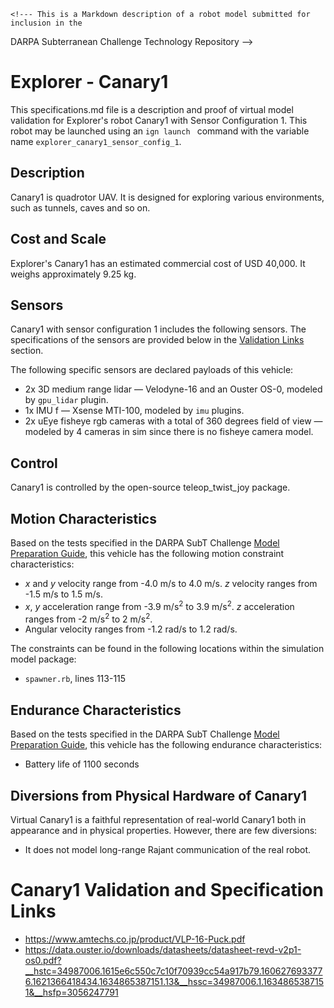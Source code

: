 	<!--- This is a Markdown description of a robot model submitted for inclusion in the
DARPA Subterranean Challenge Technology Repository -->
# Explorer - Canary1
This specifications.md file is a description and proof of virtual model validation for
Explorer's robot Canary1 with Sensor Configuration 1. This robot may be launched using
an `ign launch ` command with the variable name `explorer_canary1_sensor_config_1`.

## Description
Canary1 is quadrotor UAV. It is designed for exploring various environments, such as tunnels, caves and so on.

## Cost and Scale
Explorer's Canary1 has an estimated commercial cost of USD 40,000. It weighs approximately 9.25 kg.

## Sensors
Canary1 with sensor configuration 1 includes the following sensors. The specifications of the sensors are provided below in
the [Validation Links](#validation_links) section.

The following specific sensors are declared payloads of this vehicle:

* 2x 3D medium range lidar &mdash; Velodyne-16 and an Ouster OS-0, modeled by `gpu_lidar` plugin.
* 1x IMU f &mdash; Xsense MTI-100, modeled by `imu` plugins.
* 2x uEye fisheye rgb cameras with a total of 360 degrees field of view  &mdash; modeled by 4 cameras in sim since there is no fisheye camera model.

## Control
Canary1 is controlled by the open-source teleop_twist_joy package.

## Motion Characteristics
Based on the tests specified in the DARPA SubT Challenge [Model Preparation
Guide](https://subtchallenge.com/resources/Simulation_Model_Preparation_Guide.pdf), this vehicle has the following motion
constraint characteristics:

* _x_ and _y_ velocity range from -4.0 m/s to 4.0 m/s. _z_ velocity ranges from -1.5 m/s to 1.5 m/s.
* _x_, _y_ acceleration range from -3.9 m/s<sup>2</sup> to 3.9 m/s<sup>2</sup>. _z_ acceleration ranges from -2 m/s<sup>2</sup> to 2 m/s<sup>2</sup>.
* Angular velocity ranges from -1.2 rad/s to 1.2 rad/s.

The constraints can be found in the following locations within the simulation model package:

* `spawner.rb`, lines 113-115

## Endurance Characteristics
Based on the tests specified in the DARPA SubT Challenge [Model Preparation
Guide](https://subtchallenge.com/resources/Simulation_Model_Preparation_Guide.pdf), this vehicle has the following
endurance characteristics:

* Battery life of 1100 seconds

## Diversions from Physical Hardware of Canary1
Virtual Canary1 is a faithful representation of real-world Canary1 both in appearance and
in physical properties. However, there are few diversions:
* It does not model long-range Rajant communication of the real robot.

# <a name="validation_links"></a>Canary1 Validation and Specification Links

* https://www.amtechs.co.jp/product/VLP-16-Puck.pdf
* https://data.ouster.io/downloads/datasheets/datasheet-revd-v2p1-os0.pdf?__hstc=34987006.1615e6c550c7c10f70939cc54a917b79.1606276933776.1621366418434.1634865387151.13&__hssc=34987006.1.1634865387151&__hsfp=3056247791
